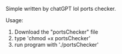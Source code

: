 Simple written by chatGPT lol ports checker.


Usage:
1. Download the "portsChecker" file
2. type 'chmod +x portsChecker'
3. run program with './portsChecker'
